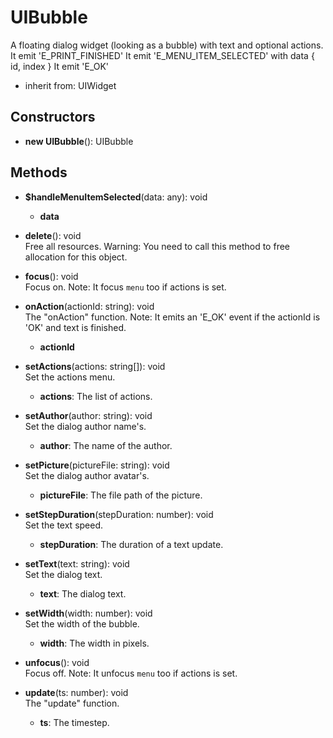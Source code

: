 # UIBubble

A floating dialog widget (looking as a bubble) with text and optional actions.
It emit 'E_PRINT_FINISHED'
It emit 'E_MENU_ITEM_SELECTED' with data { id, index }
It emit 'E_OK'
- inherit from: UIWidget
## Constructors
- **new UIBubble**(): UIBubble   
## Methods
- **$handleMenuItemSelected**(data: any): void   
   - **data**

- **delete**(): void   
Free all resources.
Warning: You need to call this method to free allocation for this object.

- **focus**(): void   
Focus on.
Note: It focus `menu` too if actions is set.

- **onAction**(actionId: string): void   
The "onAction" function.
Note: It emits an 'E_OK' event if the actionId is 'OK' and text is finished.
   - **actionId**

- **setActions**(actions: string[]): void   
Set the actions menu.
   - **actions**: The list of actions.

- **setAuthor**(author: string): void   
Set the dialog author name's.
   - **author**: The name of the author.

- **setPicture**(pictureFile: string): void   
Set the dialog author avatar's.
   - **pictureFile**: The file path of the picture.

- **setStepDuration**(stepDuration: number): void   
Set the text speed.
   - **stepDuration**: The duration of a text update.

- **setText**(text: string): void   
Set the dialog text.
   - **text**: The dialog text.

- **setWidth**(width: number): void   
Set the width of the bubble.
   - **width**: The width in pixels.

- **unfocus**(): void   
Focus off.
Note: It unfocus `menu` too if actions is set.

- **update**(ts: number): void   
The "update" function.
   - **ts**: The timestep.
